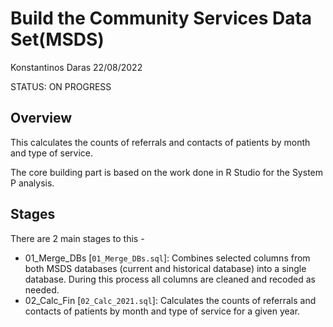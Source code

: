 # Build the Community Services Data Set(MSDS)

Konstantinos Daras 22/08/2022

STATUS: ON PROGRESS

## Overview
This calculates the counts of referrals and contacts of patients by month and type of service.

The core building part is based on the work done in R Studio for the System P analysis.

## Stages
There are 2 main stages to this -

- 01_Merge_DBs [`01_Merge_DBs.sql`]: Combines selected columns from both MSDS databases (current and historical database) into a single database. During this process all columns are cleaned and recoded as needed. 
- 02_Calc_Fin [`02_Calc_2021.sql`]: Calculates the counts of referrals and contacts of patients by month and type of service for a given year.

